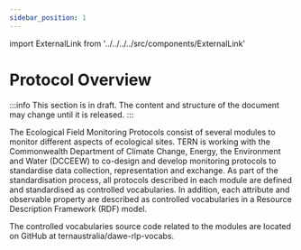 ```yaml
---
sidebar_position: 1
---
```


import ExternalLink from '../../../../src/components/ExternalLink'

# Protocol Overview

:::info
This section is in draft. The content and structure of the document may change until it is released.
:::

The Ecological Field Monitoring Protocols consist of several modules to monitor different aspects of ecological sites. TERN is working with the Commonwealth Department of Climate Change, Energy, the Environment and Water (DCCEEW) to co-design and develop monitoring protocols to standardise data collection, representation and exchange. As part of the standardisation process, all protocols described in each module are defined and standardised as controlled vocabularies. In addition, each attribute and observable property are described as controlled vocabularies in a Resource Description Framework (RDF) model.   

The controlled vocabularies source code related to the modules are located on GitHub at <ExternalLink href="https://github.com/ternaustralia/dawe-rlp-vocabs">ternaustralia/dawe-rlp-vocabs</ExternalLink>.
